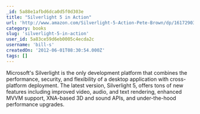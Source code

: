 ```yaml
---
_id: 5a88e1afbd6dca0d5f0d303e
title: "Silverlight 5 in Action"
url: 'http://www.amazon.com/Silverlight-5-Action-Pete-Brown/dp/1617290319'
category: books
slug: 'silverlight-5-in-action'
user_id: 5a83ce59d6eb0005c4ecda2c
username: 'bill-s'
createdOn: '2012-06-01T08:30:54.000Z'
tags: []
---
```


Microsoft's Silverlight is the only development platform that combines the performance, security, and flexibility of a desktop application with cross-platform deployment. The latest version, Silverlight 5, offers tons of new features including improved video, audio, and text rendering, enhanced MVVM support, XNA-based 3D and sound APIs, and under-the-hood performance upgrades.
